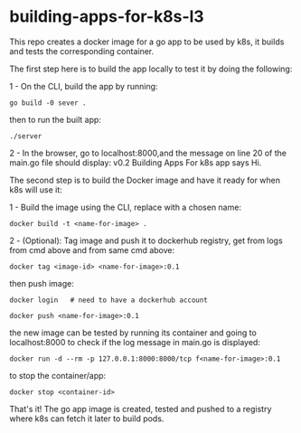 # building-apps-for-k8s-l3
This repo creates a docker image for a go app to be used by k8s, it builds and tests the corresponding container.

The first step here is to build the app locally to test it by doing the following:

1 - On the CLI, build the app by running:

	go build -0 sever .

then to run the built app:

	./server  

2 - In the browser, go to localhost:8000,and the message on line 20 of the main.go file should display: v0.2 Building Apps For k8s app says Hi.


The second step is to build the Docker image and have it ready for when k8s will use it:

1 - Build the image using the CLI, replace <name-of-image> with a chosen name:

	docker build -t <name-for-image> .

2 - (Optional): Tag image and push it to dockerhub registry, get <image-id> from logs from cmd above and <name-for-image> from same cmd above:

	docker tag <image-id> <name-for-image>:0.1

then push image:

	docker login   # need to have a dockerhub account

	docker push <name-for-image>:0.1

the new image can be tested by running its container and going to localhost:8000 to check if the log message in main.go is displayed:

	docker run -d --rm -p 127.0.0.1:8000:8000/tcp f<name-for-image>:0.1

to stop the container/app:

	docker stop <container-id>

That's it! The go app image is created, tested and pushed to a registry where k8s can fetch it later to build pods.

